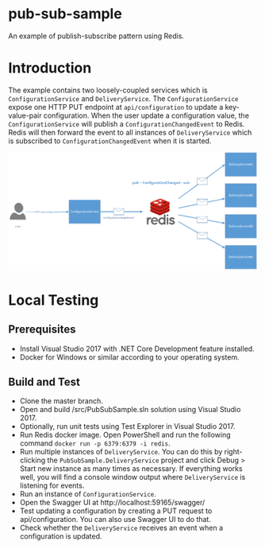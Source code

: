 # pub-sub-sample
An example of publish-subscribe pattern using Redis.

# Introduction 
The example contains two loosely-coupled services which is `ConfigurationService` and `DeliveryService`. The `ConfigurationService` expose one HTTP PUT endpoint at `api/configuration` to update a key-value-pair configuration. When the user update a configuration value, the `ConfigurationService` will publish a `ConfigurationChangedEvent` to Redis. Redis will then forward the event to all instances of `DeliveryService` which is subscribed to `ConfigurationChangedEvent` when it is started.

![pub-sub-sample-diagram](docs/PubSubSample.png?raw=true)

# Local Testing
## Prerequisites
- Install Visual Studio 2017 with .NET Core Development feature installed.
- Docker for Windows or similar according to your operating system.

## Build and Test
- Clone the master branch.
- Open and build /src/PubSubSample.sln solution using Visual Studio 2017.
- Optionally, run unit tests using Test Explorer in Visual Studio 2017.
- Run Redis docker image. Open PowerShell and run the following command `docker run -p 6379:6379 -i redis`.
- Run multiple instances of `DeliveryService`. You can do this by right-clicking the `PubSubSample.DeliveryService` project and click Debug > Start new instance as many times as necessary. If everything works well, you will find a console window output where `DeliveryService` is listening for events.
- Run an instance of `ConfigurationService`.
- Open the Swagger UI at http://localhost:59165/swagger/
- Test updating a configuration by creating a PUT request to api/configuration. You can also use Swagger UI to do that.
- Check whether the `DeliveryService` receives an event when a configuration is updated.
